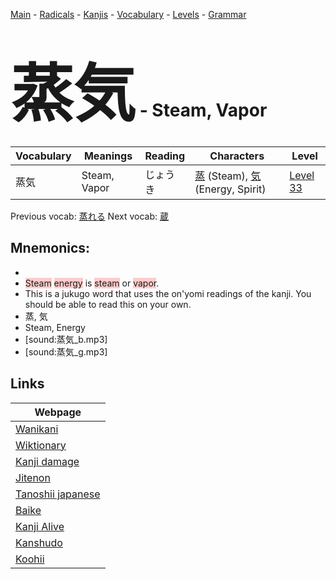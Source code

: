 <style> bigfont {font-size: 100px}</style>
[Main](../README.md) -
[Radicals](../radicals.md) -
[Kanjis](../kanjis.md) -
[Vocabulary](../vocabulary.md) -
[Levels](../levels.md) -
[Grammar](../grammar.md)
# <bigfont> 蒸気</bigfont> - Steam, Vapor 

| Vocabulary | Meanings | Reading | Characters | Level |
| --- | --- | --- | --- | --- |
| 蒸気 | Steam, Vapor | じょうき |  [蒸](../kanjis/蒸.md) (Steam), [気](../kanjis/気.md) (Energy, Spirit) | [Level 33](../levels/wk_level33.md) |

Previous vocab: [蒸れる](蒸れる.md) Next vocab: [蔵](蔵.md) 

## Mnemonics:

* 
* <span style="background-color:#ffcccb"> Steam</span> <span style="background-color:#ffcccb"> energy</span> is <span style="background-color:#ffcccb"> steam</span> or <span style="background-color:#ffcccb"> vapor</span>.
* This is a jukugo word that uses the on'yomi readings of the kanji. You should be able to read this on your own.
* 蒸, 気
* Steam, Energy
* [sound:蒸気_b.mp3]
* [sound:蒸気_g.mp3]


## Links 

| Webpage |
| --- |
| [Wanikani          ](https://www.wanikani.com/kanji/蒸気) |
| [Wiktionary        ](https://en.wiktionary.org/wiki/蒸気) |
| [Kanji damage      ](http://www.kanjidamage.com/kanji/search?utf8=✓&q=蒸気) |
| [Jitenon           ](https://jitenon.com/kanji/蒸気) |
| [Tanoshii japanese ](https://www.tanoshiijapanese.com/dictionary/kanji.cfm?k=蒸気) |
| [Baike             ](https://baike.baidu.com/item/蒸気) |
| [Kanji Alive       ](https://app.kanjialive.com/蒸気) |
| [Kanshudo          ](https://www.kanshudo.com/searchmn?q=蒸気) |
| [Koohii            ](https://kanji.koohii.com/study/kanji/蒸気) |

